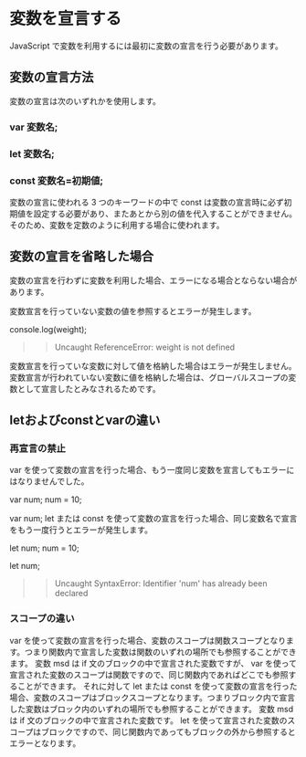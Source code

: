 # 変数を宣言する
JavaScript で変数を利用するには最初に変数の宣言を行う必要があります。

## 変数の宣言方法
変数の宣言は次のいずれかを使用します。

### var 変数名;
### let 変数名;
### const 変数名=初期値;

変数の宣言に使われる 3 つのキーワードの中で const は変数の宣言時に必ず初期値を設定する必要があり、またあとから別の値を代入することができません。そのため、変数を定数のように利用する場合に使われます。

## 変数の宣言を省略した場合
変数の宣言を行わずに変数を利用した場合、エラーになる場合とならない場合があります。

変数宣言を行っていない変数の値を参照するとエラーが発生します。

console.log(weight);
>> Uncaught ReferenceError: weight is not defined

変数宣言を行っていな変数に対して値を格納した場合はエラーが発生しません。変数宣言が行われていない変数に値を格納した場合は、グローバルスコープの変数として宣言したとみなされるためです。

## letおよびconstとvarの違い
### 再宣言の禁止
var を使って変数の宣言を行った場合、もう一度同じ変数を宣言してもエラーにはなりませんでした。

var num;
num = 10;

var num;
let または const を使って変数の宣言を行った場合、同じ変数名で宣言をもう一度行うとエラーが発生します。

let num;
num = 10;

let num;
>> Uncaught SyntaxError: Identifier 'num' has already been declared

### スコープの違い
var を使って変数の宣言を行った場合、変数のスコープは関数スコープとなります。つまり関数内で宣言した変数は関数のいずれの場所でも参照することができます。
変数 msd は if 文のブロックの中で宣言された変数ですが、 var を使って宣言された変数のスコープは関数ですので、同じ関数内であればどこでも参照することができます。
それに対して let または const を使って変数の宣言を行った場合、変数のスコープはブロックスコープとなります。つまりブロック内で宣言した変数はブロック内のいずれの場所でも参照することができます。
 変数 msd は if 文のブロックの中で宣言された変数です。 let を使って宣言された変数のスコープはブロックですので、同じ関数内であってもブロックの外から参照するとエラーとなります。